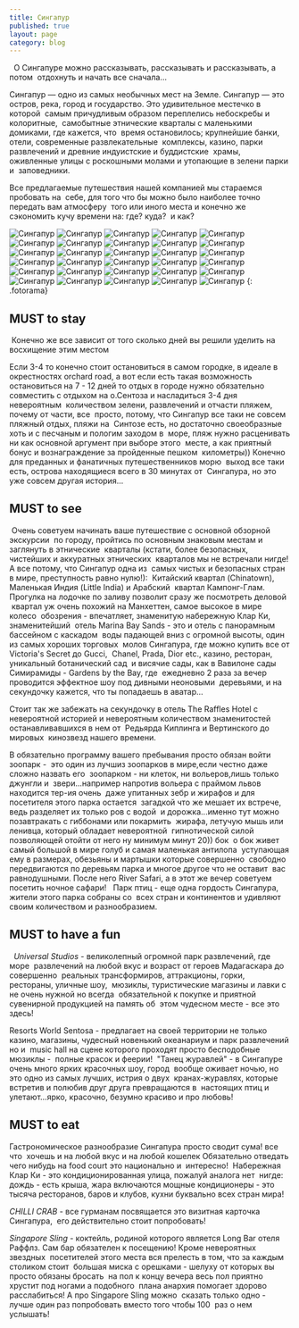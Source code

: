 ```yaml
---
title: Сингапур
published: true
layout: page
category: blog
---
```


  О Сингапуре можно рассказывать, рассказывать и рассказывать, а потом  отдохнуть и начать все сначала... 

Сингапур — одно из самых необычных мест на Земле. Сингапур — это  остров, река, город и государство. Это удивительное местечко в которой  самым причудливым образом переплелись небоскребы и колоритные,  самобытные этнические кварталы с маленькими домиками, где кажется, что  время остановилось; крупнейшие банки, отели, современные развлекательные  комплексы, казино, парки развлечений и древние индуистские и буддистские  храмы, оживленные улицы с роскошными молами и утопающие в зелени парки и  заповедники. 

Все предлагаемые путешествия нашей компанией мы стараемся пробовать на  себе, для того что бы можно было наиболее точно передать вам атмосферу  того или иного места и конечно же сэкономить кучу времени на: где? куда?  и как?  

![Сингапур](/media/singapore/DSC05863.jpg)
![Сингапур](/media/singapore/DSC05916.jpg)
![Сингапур](/media/singapore/DSC05925.jpg)
![Сингапур](/media/singapore/DSC06025.jpg)
![Сингапур](/media/singapore/DSC06027.jpg)
![Сингапур](/media/singapore/DSC06029.jpg)
![Сингапур](/media/singapore/DSC06031_1024.jpg)
![Сингапур](/media/singapore/DSC06035.jpg)
![Сингапур](/media/singapore/DSC06113_1.jpg)
![Сингапур](/media/singapore/DSC06120_1.jpg)
![Сингапур](/media/singapore/DSC06307_1.jpg)
![Сингапур](/media/singapore/DSC06322_1024.jpg)
![Сингапур](/media/singapore/DSC06382.jpg)
![Сингапур](/media/singapore/DSC06382_1.jpg)
![Сингапур](/media/singapore/DSC06424.jpg)
![Сингапур](/media/singapore/DSC06519.jpg)
![Сингапур](/media/singapore/DSC06558.jpg)
![Сингапур](/media/singapore/DSC06602_1024.jpg)
![Сингапур](/media/singapore/DSC06645_1024.jpg)
![Сингапур](/media/singapore/DSC06719_1024.jpg)
![Сингапур](/media/singapore/DSC06766.jpg)
![Сингапур](/media/singapore/DSC06798.jpg)
![Сингапур](/media/singapore/DSC06960.jpg)
![Сингапур](/media/singapore/DSC06992_1024.jpg)
![Сингапур](/media/singapore/DSC07005_1024.jpg)
![Сингапур](/media/singapore/DSC07016.jpg)
![Сингапур](/media/singapore/DSC07033.jpg)
![Сингапур](/media/singapore/DSC07039.jpg)
![Сингапур](/media/singapore/DSC07047.jpg)
![Сингапур](/media/singapore/DSC07105.jpg)
{: .fotorama}

## MUST to stay

 Конечно же все зависит от того сколько дней вы решили уделить на  восхищение этим местом 

Если 3-4 то конечно стоит остановиться в самом городке, в идеале в  окрестностях orchard road, а вот если есть такая возможность  остановиться на 7 - 12 дней то отдых в городе нужно обязательно  совместить с отдыхом на о.Сентоза и насладиться 3-4 дня невероятным  количеством зелени, развлечений и отчасти пляжем, почему от части, все  просто, потому, что Сингапур все таки не совсем пляжный отдых, пляжи на  Синтозе есть, но достаточно своеобразные хоть и с песчаным и пологим заходом в  море, пляж нужно расценивать ни как основной аргумент при выборе этого  месте, а как приятный бонус и вознаграждение за пройденные пешком  километры)) Конечно для преданных и фанатичных путешественников морю  выход все таки есть, острова находящиеся всего в 30 минутах от  Сингапура, но это уже совсем другая история...

## MUST to see

 Очень советуем начинать ваше путешествие с основной обзорной экскурсии  по городу, пройтись по основным знаковым местам и заглянуть в этнические  кварталы (кстати, более безопасных, чистейших и аккуратных этнических  кварталов мы не встречали нигде! А все потому, что Сингапур одна из  самых чистых и безопасных стран в мире, преступность равно нулю!):  Китайский квартал (Chinatown), Маленькая Индия (Little India) и Арабский  квартал Кампонг-Глам.  Прогулка на лодочке по заливу позволит сразу же посмотреть деловой  квартал уж очень похожий на Манхеттен, самое высокое в мире колесо  обозрения - впечатляет, знаменитую набережную Клар Ки, знаменитейший  отель Marina Bay Sands - это и отель с панорамным бассейном с каскадом  воды падающей вниз с огромной высоты, один из самых хороших торговых  молов Сингапура, где можно купить все от Victoria's Secret до Gucci,  Chanel, Prada, Dior etc., казино, ресторан, уникальный ботанический сад  и висячие сады, как в Вавилоне сады Симирамиды - Gardens by the Bay, где  ежедневно 2 раза за вечер проводится эффектное шоу под дивными неоновыми  деревьями, и на секундочку кажется, что ты попадаешь в аватар...  

Стоит так же забежать на секундочку в отель The Raffles Hotel с  невероятной историей и невероятным количеством знаменитостей  останавливавшихся в нем от  Редьярда Киплинга и Вертинского до мировых  кинозвезд нашего времени.  

В обязательно программу вашего пребывания просто обязан войти зоопарк -  это один из лучшиз зоопарков в мире,если честно даже сложно назвать его  зоопарком - ни клеток, ни вольеров,лишь только джунгли и  звери...например напротив вольера с праймом львов находится тер-ия очень  даже упитанных зебр и жирафов и для посетителя этого парка остается  загадкой что же мешает их встрече, ведь разделяет их только ров с водой  и дорожка...именно тут можно позавтракать с гиббонами или покармить  жирафа, летучую мышь или ленивца, который обладает невероятной  гипнотической силой позволяющей отойти от него ну минимум минут 20)) бок  о бок живет самый большой в мире голуб и самая маленькая антилопа  уступающая ему в размерах, обезьяны и мартышки которые совершенно  свободно передвигаются по деревьям парка и многое другое что не оставит  вас равнодушными. После него River Safari, а в этот же вечер советуем  посетить ночное сафари!   Парк птиц - еще одна гордость Сингапура, жители этого парка собраны со  всех стран и континентов и удивляют своим количеством и разнообразием.  

## MUST to have a fun

  *Universal Studios* - великолепный огромной парк развлечений, где море  развлечений на любой вкус и возраст от героев Мадагаскара до совершенно  реальных трансформиров, аттракционы, горки, рестораны, уличные шоу,  мюзиклы, туристические магазины и лавки с не очень нужной но всегда  обязательной к покупке и приятной сувенирной продукцией на память об  этом чудесном месте - все это здесь!  

Resorts World Sentosa - предлагает на своей территории не только  казино, магазины, чудесный новенький океанариум и парк развлечений но и  music hall на сцене которого проходят просто бесподобные мюзиклы -  полные красок и феерии!  "Танец журавлей" - в Сингапуре очень много ярких красочных шоу, город  вообще оживает ночью, но это одно из самых лучших, истрия о двух  кранах-журавлях, которые встретив и полюбив друг друга превращаются в  настоящих птиц и улетают...ярко, красочно, безумно красиво и про любовь!  

## MUST to eat  

Гастрономическое разнообразие Сингапура просто сводит сума! все что  хочешь и на любой вкус и на любой кошелек Обязательно отведать чего нибудь на food court это национально и  интересно!  Набережная Клар Ки - это кондиционированная улица, пожалуй аналога нет  нигде: дождь - есть крыша, жара включаются мощные кондиционеры - это  тысяча ресторанов, баров и клубов, кухни буквально всех стран мира! 

*CHILLI CRAB* - все гурманам посвящается это визитная карточка Сингапура,  его действительно стоит попробовать! 

*Singapore Sling* - коктейль, родиной которого является Long Bar отеля  Раффлз. Сам бар обязателен к посещению! Кроме невероятных звездных  посетителей этого места вся прелесть в том, что за каждым столиком стоит  большая миска с орешками - шелуху от которых вы просто обязаны бросать  на пол к концу вечера весь пол приятно хрустит под ногами а подобного  плана анархия помогает здорово расслабиться! А про Singapore Sling можно  сказать только одно - лучше один раз попробовать вместо того чтобы 100  раз о нем услышать!